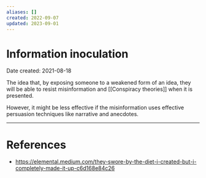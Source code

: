 ```yaml
---
aliases: []
created: 2022-09-07
updated: 2023-09-01
---
```


# Information inoculation
Date created: 2021-08-18

The idea that, by exposing someone to a weakened form of an idea, they will be able to resist misinformation and [[Conspiracy theories]] when it is presented.

However, it might be less effective if the misinformation uses effective persuasion techniques like narrative and anecdotes.

---
# References
* https://elemental.medium.com/they-swore-by-the-diet-i-created-but-i-completely-made-it-up-c6d168e84c26